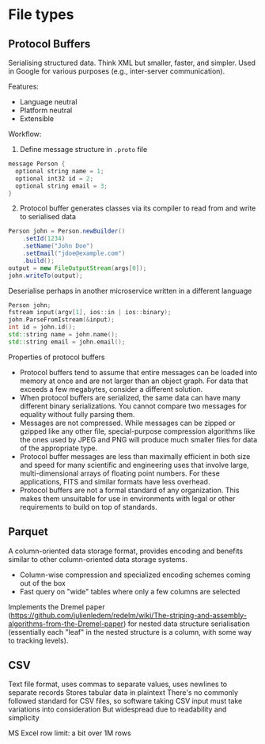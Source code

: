 # File types


## Protocol Buffers

Serialising structured data. Think XML but smaller, faster, and simpler. Used in Google for various purposes (e.g., inter-server communication).

Features:
- Language neutral
- Platform neutral
- Extensible

Workflow:

1. Define message structure in `.proto` file

```java
message Person {
  optional string name = 1;
  optional int32 id = 2;
  optional string email = 3;
}
```

2. Protocol buffer generates classes via its compiler to read from and write to serialised data

```java
Person john = Person.newBuilder()
    .setId(1234)
    .setName("John Doe")
    .setEmail("jdoe@example.com")
    .build();
output = new FileOutputStream(args[0]);
john.writeTo(output);
```

Deserialise perhaps in another microservice written in a different language

```C++
Person john;
fstream input(argv[1], ios::in | ios::binary);
john.ParseFromIstream(&input);
int id = john.id();
std::string name = john.name();
std::string email = john.email();
```

Properties of protocol buffers

- Protocol buffers tend to assume that entire messages can be loaded into memory at once and are not larger than an object graph. For data that exceeds a few megabytes, consider a different solution.
- When protocol buffers are serialized, the same data can have many different binary serializations. You cannot compare two messages for equality without fully parsing them.
- Messages are not compressed. While messages can be zipped or gzipped like any other file, special-purpose compression algorithms like the ones used by JPEG and PNG will produce much smaller files for data of the appropriate type.
- Protocol buffer messages are less than maximally efficient in both size and speed for many scientific and engineering uses that involve large, multi-dimensional arrays of floating point numbers. For these applications, FITS and similar formats have less overhead.
- Protocol buffers are not a formal standard of any organization. This makes them unsuitable for use in environments with legal or other requirements to build on top of standards.





## Parquet

A column-oriented data storage format, provides encoding and benefits similar to other column-oriented data storage systems.

- Column-wise compression and specialized encoding schemes coming out of the box
- Fast query on "wide" tables where only a few columns are selected

Implements the Dremel paper (https://github.com/julienledem/redelm/wiki/The-striping-and-assembly-algorithms-from-the-Dremel-paper) for nested data structure serialisation (essentially each "leaf" in the nested structure is a column, with some way to tracking levels).



## CSV

Text file format, uses commas to separate values, uses newlines to separate records
Stores tabular data in plaintext
There's no commonly followed standard for CSV files, so software taking CSV input must take variations into consideration
But widespread due to readability and simplicity

MS Excel row limit: a bit over 1M rows







